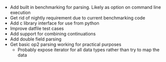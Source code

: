 - Add built in benchmarking for parsing. Likely as option on command line execution
- Get rid of nightly requirement due to current benchmarking code
- Add c library interface for use from python
- Improve datfile test cases
- Add support for combining continuations
- Add double field parsing
- Get basic op2 parsing working for practical purposes
  - Probably expose iterator for all data types rather than try to map the data
